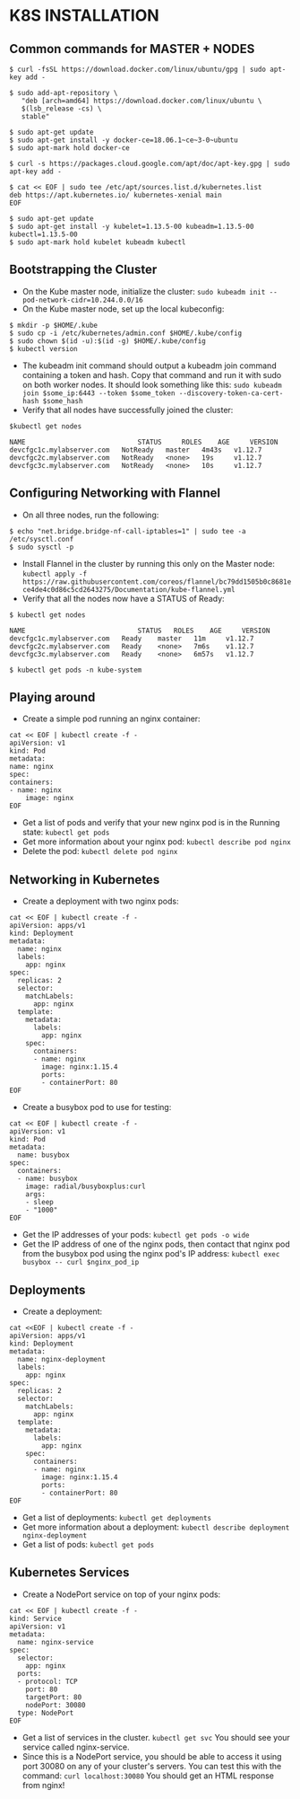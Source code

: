 # K8S INSTALLATION

## Common commands for MASTER + NODES
```
$ curl -fsSL https://download.docker.com/linux/ubuntu/gpg | sudo apt-key add -

$ sudo add-apt-repository \
   "deb [arch=amd64] https://download.docker.com/linux/ubuntu \
   $(lsb_release -cs) \
   stable"

$ sudo apt-get update
$ sudo apt-get install -y docker-ce=18.06.1~ce~3-0~ubuntu
$ sudo apt-mark hold docker-ce

$ curl -s https://packages.cloud.google.com/apt/doc/apt-key.gpg | sudo apt-key add -

$ cat << EOF | sudo tee /etc/apt/sources.list.d/kubernetes.list
deb https://apt.kubernetes.io/ kubernetes-xenial main
EOF

$ sudo apt-get update
$ sudo apt-get install -y kubelet=1.13.5-00 kubeadm=1.13.5-00 kubectl=1.13.5-00
$ sudo apt-mark hold kubelet kubeadm kubectl
```

## Bootstrapping the Cluster
- On the Kube master node, initialize the cluster: `sudo kubeadm init --pod-network-cidr=10.244.0.0/16`
- On the Kube master node, set up the local kubeconfig:
```
$ mkdir -p $HOME/.kube
$ sudo cp -i /etc/kubernetes/admin.conf $HOME/.kube/config
$ sudo chown $(id -u):$(id -g) $HOME/.kube/config
$ kubectl version
```
- The kubeadm init command should output a kubeadm join command containing a token and hash. Copy that command and run it with sudo on both worker nodes. It should look something like this: `sudo kubeadm join $some_ip:6443 --token $some_token --discovery-token-ca-cert-hash $some_hash`
- Verify that all nodes have successfully joined the cluster:
```
$kubectl get nodes

NAME                            STATUS     ROLES    AGE     VERSION
devcfgc1c.mylabserver.com   NotReady   master   4m43s   v1.12.7
devcfgc2c.mylabserver.com   NotReady   <none>   19s     v1.12.7
devcfgc3c.mylabserver.com   NotReady   <none>   10s     v1.12.7
```

## Configuring Networking with Flannel
- On all three nodes, run the following:
```
$ echo "net.bridge.bridge-nf-call-iptables=1" | sudo tee -a /etc/sysctl.conf
$ sudo sysctl -p
```
- Install Flannel in the cluster by running this only on the Master node: 
`kubectl apply -f https://raw.githubusercontent.com/coreos/flannel/bc79dd1505b0c8681ece4de4c0d86c5cd2643275/Documentation/kube-flannel.yml`
- Verify that all the nodes now have a STATUS of Ready:
```
$ kubectl get nodes

NAME                            STATUS   ROLES    AGE     VERSION
devcfgc1c.mylabserver.com   Ready    master   11m     v1.12.7
devcfgc2c.mylabserver.com   Ready    <none>   7m6s    v1.12.7
devcfgc3c.mylabserver.com   Ready    <none>   6m57s   v1.12.7

$ kubectl get pods -n kube-system
```

## Playing around
- Create a simple pod running an nginx container:
```
cat << EOF | kubectl create -f -
apiVersion: v1
kind: Pod
metadata:
name: nginx
spec:
containers:
- name: nginx
    image: nginx
EOF
```
- Get a list of pods and verify that your new nginx pod is in the Running state: `kubectl get pods`
- Get more information about your nginx pod: `kubectl describe pod nginx`
- Delete the pod: `kubectl delete pod nginx`

## Networking in Kubernetes
- Create a deployment with two nginx pods:
```
cat << EOF | kubectl create -f -
apiVersion: apps/v1
kind: Deployment
metadata:
  name: nginx
  labels:
    app: nginx
spec:
  replicas: 2
  selector:
    matchLabels:
      app: nginx
  template:
    metadata:
      labels:
        app: nginx
    spec:
      containers:
      - name: nginx
        image: nginx:1.15.4
        ports:
        - containerPort: 80
EOF
```
- Create a busybox pod to use for testing:
```
cat << EOF | kubectl create -f -
apiVersion: v1
kind: Pod
metadata:
  name: busybox
spec:
  containers:
  - name: busybox
    image: radial/busyboxplus:curl
    args:
    - sleep
    - "1000"
EOF
```
- Get the IP addresses of your pods: `kubectl get pods -o wide`
- Get the IP address of one of the nginx pods, then contact that nginx pod from the busybox pod using the nginx pod's IP address: `kubectl exec busybox -- curl $nginx_pod_ip`

## Deployments
- Create a deployment:
```
cat <<EOF | kubectl create -f -
apiVersion: apps/v1
kind: Deployment
metadata:
  name: nginx-deployment
  labels:
    app: nginx
spec:
  replicas: 2
  selector:
    matchLabels:
      app: nginx
  template:
    metadata:
      labels:
        app: nginx
    spec:
      containers:
      - name: nginx
        image: nginx:1.15.4
        ports:
        - containerPort: 80
EOF
```
- Get a list of deployments: `kubectl get deployments`
- Get more information about a deployment: `kubectl describe deployment nginx-deployment`
- Get a list of pods: `kubectl get pods`

##  Kubernetes Services
- Create a NodePort service on top of your nginx pods:
```
cat << EOF | kubectl create -f -
kind: Service
apiVersion: v1
metadata:
  name: nginx-service
spec:
  selector:
    app: nginx
  ports:
  - protocol: TCP
    port: 80
    targetPort: 80
    nodePort: 30080
  type: NodePort
EOF
```
- Get a list of services in the cluster. `kubectl get svc` You should see your service called nginx-service.
- Since this is a NodePort service, you should be able to access it using port 30080 on any of your cluster's servers. You can test this with the command: `curl localhost:30080` You should get an HTML response from nginx!
